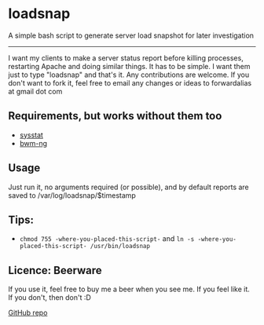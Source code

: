 loadsnap
========

A simple bash script to generate server load snapshot for later investigation

-------------------------------------
I want my clients to make a server status report before killing processes, restarting Apache and doing similar things.
It has to be simple. I want them just to type "loadsnap" and that's it.
Any contributions are welcome. If you don't want to fork it, feel free to email any changes or ideas to forwardalias at gmail dot com

Requirements, but works without them too
-------------------------------------
-  [sysstat](http://sebastien.godard.pagesperso-orange.fr/)
-  [bwm-ng](http://www.gropp.org/?id=projects&sub=bwm-ng)

Usage
-------------------------------------
Just run it, no arguments required (or possible), and by default reports are saved to /var/log/loadsnap/$timestamp

Tips:
-------------------------------------
- `chmod 755 -where-you-placed-this-script-` and `ln -s -where-you-placed-this-script- /usr/bin/loadsnap`


Licence: Beerware
-------------------------------------
If you use it, feel free to buy me a beer when you see me. If you feel like it. If you don't, then don't :D


[GitHub repo](https://github.com/horzadome/loadsnap/)